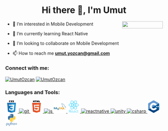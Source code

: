 <h1 align="center">Hi there 👋, I'm Umut</h1>

<img align="right" src="https://komarev.com/ghpvc/?username=UmutOzcan&color=fa324b&style=for-the-badge" height="23px" width="130px" />

- 👀 I’m interested in Mobile Development

- 🌱 I’m currently learning React Native

- 💞️ I’m looking to collaborate on Mobile Development 

- 📫 How to reach me **umut.yozcan@gmail.com**

<h3 align="left">Connect with me:</h3>
<p align="left">
<a href="https://twitter.com/balimcayvarmi" target="blank"><img align="center" src="https://cdn.jsdelivr.net/npm/simple-icons@3.0.1/icons/twitter.svg" alt="UmutOzcan" height="30" width="40" /></a>
<a href="https://linkedin.com/in/umutyozcan" target="blank"><img align="center" src="https://cdn.jsdelivr.net/npm/simple-icons@3.0.1/icons/linkedin.svg" alt="UmutOzcan" height="30" width="40" /></a>
</p>

<h3 align="left">Languages and Tools:</h3>
<p align="left"> <a href="https://www.w3schools.com/css/" target="_blank"> <img src="https://raw.githubusercontent.com/devicons/devicon/master/icons/css3/css3-original-wordmark.svg" alt="css3" width="40" height="40"/> </a> <a href="https://git-scm.com/" target="_blank"> <img src="https://www.vectorlogo.zone/logos/git-scm/git-scm-icon.svg" alt="git" width="40" height="40"/> </a> <a href="https://www.w3.org/html/" target="_blank"> <img src="https://raw.githubusercontent.com/devicons/devicon/master/icons/html5/html5-original-wordmark.svg" alt="html5" width="40" height="40"/> </a>  <a href="https://www.javascript.com/" target="_blank"> <img src="https://upload.wikimedia.org/wikipedia/commons/9/99/Unofficial_JavaScript_logo_2.svg" alt="js" width="40" height="40"/> </a> <a href="https://www.mysql.com/" target="_blank"> <img src="https://raw.githubusercontent.com/devicons/devicon/master/icons/mysql/mysql-original-wordmark.svg" alt="mysql" width="40" height="40"/> </a> <a href="https://reactjs.org/" target="_blank"> <img src="https://raw.githubusercontent.com/devicons/devicon/master/icons/react/react-original-wordmark.svg" alt="react" width="40" height="40"/> </a> <a href="https://reactnative.dev/" target="_blank"> <img src="https://reactnative.dev/img/header_logo.svg" alt="reactnative" width="40" height="40"/> </a> <a href="https://unity.com/" target="_blank"> <img src="https://www.vectorlogo.zone/logos/unity3d/unity3d-icon.svg" alt="unity" width="40" height="40"/> </a> <a href="https://learn.microsoft.com/tr-tr/dotnet/csharp/" target="_blank"> <img src="https://upload.wikimedia.org/wikipedia/commons/0/0d/C_Sharp_wordmark.svg" alt="csharp" width="40" height="40"/> </a>  <a href="https://cplusplus.com/" target="_blank"> <img src="https://github.com/devicons/devicon/blob/master/icons/cplusplus/cplusplus-original.svg" alt="cplusplus" width="40" height="40"/> </a> <a href="https://www.python.org/" target="_blank"> <img src="https://github.com/devicons/devicon/blob/master/icons/python/python-original-wordmark.svg" alt="python" width="40" height="40"/> </a>  </p>
